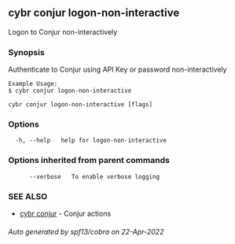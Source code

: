 ## cybr conjur logon-non-interactive

Logon to Conjur non-interactively

### Synopsis

Authenticate to Conjur using API Key or password non-interactively 
	
	Example Usage:
	$ cybr conjur logon-non-interactive

```
cybr conjur logon-non-interactive [flags]
```

### Options

```
  -h, --help   help for logon-non-interactive
```

### Options inherited from parent commands

```
      --verbose   To enable verbose logging
```

### SEE ALSO

* [cybr conjur](cybr_conjur.md)	 - Conjur actions

###### Auto generated by spf13/cobra on 22-Apr-2022
